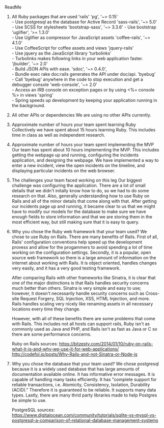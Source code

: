ReadMe

1. All Ruby packages that are used
	'rails'
	'pg', '~> 0.15' 			
		- Use postgresql as the database for Active Record
	'sass-rails', '~> 5.0' 		
		- Use SCSS for stylesheets
	'bootstrap-sass', '~> 3.3.6'
		- Use bootstrap
	'uglifier', '>= 1.3.0'	 	
		- Use Uglifier as compressor for JavaScript assets
	'coffee-rails', '~> 4.1.0'  
		- Use CoffeeScript for coffee assets and views
	'jquery-rails' 				
		- Use jquery as the JavaScript library
	'turbolinks'  				
		- Turbolinks makes following links in your web application faster.
	'jbuilder', '~> 2.0'		
		- Build JSON APIs with ease. 
	'sdoc', '~> 0.4.0', 		
		- Bundle exec rake doc:rails generates the API under doc/api.
	'byebug'					
		- Call 'byebug' anywhere in the code to stop execution and get a debugger console
	'web-console', '~> 2.0'		
		- Access an IRB console on exception pages or by using <%= console %> in views
	'spring'					
		- Spring speeds up development by keeping your application running in the background.

2. All other APIs or dependencies
	We are using no other APIs currently.

3. Approximate number of hours your team spent learning Ruby
	Collectively we have spent about 15 hours learning Ruby. This includes time in class as well as independent research. 

4. Approximate number of hours your team spent implementing the MVP
	Our team has spent about 10 hours implementing the MVP. This includes getting the webpage up and running, configuring the incidents application, and designing the webpage. We have implemented a way to enter a new incident, view the open incidents on the timeline, and displaying particular incidents on the web browser.

5. The challenges your team faced working on this leg
	Our biggest challenge was configuring the application. There are a lot of small details that we didn't initally know how to do, so we had to do some research on that. Also, generally understanding how to use Ruby on Rails and all of the minor details that come along with that. 
	After getting our incidents page up and running, it became clear to us that we might have to modify our models for the database to make sure we have enough fields to store information and that we are storing them in the most efficient way, but still making sure that it is easy to query.

6. Why you chose the Ruby web framework that your team used?
	We chose to use Ruby on Rails. There are many benefits of Rails. First of all, Rails' configuration conventions help speed up the development provess and allow for the progammers to avoid spending a lot of time working on the configuration settings. Secondly, it is a popular, open source web framework so there is a large amount of information on the internet about working with Rails. It is object oriented, handles changes very easily, and it has a very good testing framework.

	After comparing Rails with other frameworks like Sinatra, it is clear that one of the major distinctions is that Rails handles security concerns much better than others. Sinatra is very simple and easy to use; however, it doesn't necessarily handle security concerns such as Cross-site Request Forgery, SQL Injection, XSS, HTML Injection, and more. Rails handles scaling very nicely like renaming assets in all necessary locations every time they change.

	However, with all of these benefits there are some problems that come with Rails. This includes not all hosts can support rails, Ruby isn't as commonly used as Java and PHP, and Rails isn't as fast as Java or C so there are some performance concerns. 

	Ruby on Rails sources:
	https://bitzesty.com/2014/01/10/ruby-on-rails-what-it-is-and-why-we-use-it-for-web-applications/
	http://codefol.io/posts/Why-Rails-and-not-Sinatra-or-Node-js

7. Why you chose the database that your team used?
	We chose postgresql because it is a widely used database that has large amounts of documentation available online. It has informative error messages. It is capable of handling many tasks efficiently. It has "complete support for reliable transactions, i.e. Atomicity, Consistency, Isolation, Durability (ACID)." Therefore it is guaranteed to be reliable. It supports many data types. Lastly, there are many thrid party libraries made to help Postgres be simple to use.

	PostgreSQL sources:
	https://www.digitalocean.com/community/tutorials/sqlite-vs-mysql-vs-postgresql-a-comparison-of-relational-database-management-systems

